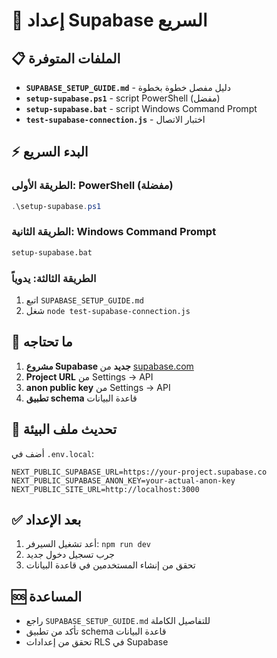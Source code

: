 # 🚀 إعداد Supabase السريع

## 📋 الملفات المتوفرة

- **`SUPABASE_SETUP_GUIDE.md`** - دليل مفصل خطوة بخطوة
- **`setup-supabase.ps1`** - script PowerShell (مفضل)
- **`setup-supabase.bat`** - script Windows Command Prompt
- **`test-supabase-connection.js`** - اختبار الاتصال

## ⚡ البدء السريع

### الطريقة الأولى: PowerShell (مفضلة)
```powershell
.\setup-supabase.ps1
```

### الطريقة الثانية: Windows Command Prompt
```cmd
setup-supabase.bat
```

### الطريقة الثالثة: يدوياً
1. اتبع `SUPABASE_SETUP_GUIDE.md`
2. شغل `node test-supabase-connection.js`

## 🔑 ما تحتاجه

1. **مشروع Supabase جديد** من [supabase.com](https://supabase.com)
2. **Project URL** من Settings → API
3. **anon public key** من Settings → API
4. **تطبيق schema** قاعدة البيانات

## 📝 تحديث ملف البيئة

أضف في `.env.local`:
```env
NEXT_PUBLIC_SUPABASE_URL=https://your-project.supabase.co
NEXT_PUBLIC_SUPABASE_ANON_KEY=your-actual-anon-key
NEXT_PUBLIC_SITE_URL=http://localhost:3000
```

## ✅ بعد الإعداد

1. أعد تشغيل السيرفر: `npm run dev`
2. جرب تسجيل دخول جديد
3. تحقق من إنشاء المستخدمين في قاعدة البيانات

## 🆘 المساعدة

- راجع `SUPABASE_SETUP_GUIDE.md` للتفاصيل الكاملة
- تأكد من تطبيق schema قاعدة البيانات
- تحقق من إعدادات RLS في Supabase
